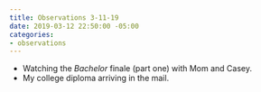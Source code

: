 ```yaml
---
title: Observations 3-11-19
date: 2019-03-12 22:50:00 -05:00
categories:
- observations
---
```


- Watching the *Bachelor* finale (part one) with Mom and Casey.
- My college diploma arriving in the mail.
